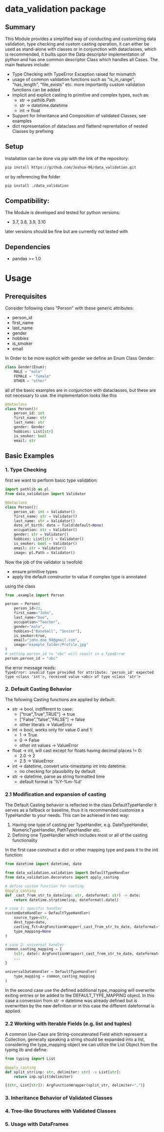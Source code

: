 # data_validation package 

## Summary
This Module provides a simplified way of conducting and customizing data validation, type checking and custom casting operation,
it can either be used as stand-alone with classes or in conjunction with dataclasses, which is recommended, it builts upon the Data descriptor implementation of python and has one common descriptor Class which handles all Cases.
The main features include:
- Type Checking with TypeError Exception raised for mismatch
- usage of common validation functions such as "is_in_range", "has_length", "file_exists" etc. more importantly custom validation functions can be added
- implicit and explicit casting to primitive and complex types, such as:
    - str -> pathlib.Path
    - str -> datetime.datetime
    - int -> float
- Support for Inheritance and Composition of validated Classes, see examples
- dict representation of dataclass and flattend reprentation of nested Classes by   prefixing

## Setup 
Installation can be done via pip with the link of the repository:

```sh
pip install https://github.com/Joshua-96/data_validation.git
```
or by referencing the folder
```sh
pip install ./data_validation
```

## Compatibility:
The Module is developed and tested for python versions:
- 3.7, 3.8, 3.9, 3.10

later versions should be fine but are currently not tested with 

## Dependencies
- pandas >= 1.0

# Usage
## Prerequisites
Consider following class "Person" with these generic attributes:
-   person_id
- first_name
- last_name
- gender
- hobbies
- is_smoker
- email

In Order to be more explicit with gender we define an Enum Class Gender:

``` python
class Gender(Enum):
    MALE = "male"
    FEMALE = "female"
    OTHER = "other"
```

all of the basic examples are in conjunction with dataclasses, but these are not necessary to use.
the implementation looks like this

``` python
@dataclass
class Person():
    person_id: int
    first_name: str
    last_name: str
    gender: Gender
    hobbies: List[str]
    is_smoker: bool
    email: str
```

## Basic Examples
### 1. Type Checking
    

first we want to perform basic type validation: 


``` python
import pathlib as pl
from data_validation import Validator

@dataclass
class Person():
    person_id: int = Validator()
    first_name: str = Validator()
    last_name: str = Validator()
    date_of_birth: date = field(default=None) 
    occupation: str = Validator()
    gender: str = Validator()
    hobbies: List[str] = Validator()
    is_smoker: bool = Validator()
    email: str = Validator()
    image: pl.Path = Validator()
```
Now the job of the validator is twofold:
- ensure primitive types
- apply the default constructor to value if complex type is annotated

using the class 

``` python
from .example import Person

person = Person(
    person_id=23,
    first_name="John",
    last_name="Doe",
    occupation="Teacher",
    gender="male",
    hobbies=["Baseball", "Soccer"],
    is_smoker=true,
    email="john.doe_94@gmail.com",
    image="example_folder/Profile.jpg"
)
# setting person_id to "abc" will result in a TypeError
person.person_id = "abc"
```
the error message reads:\
``TypeError: invalid type provided for attribute: 'person_id'
  expected type <class 'int'>, received value
  <abc> of type <class 'str'>``

### 2. Default Casting Behavior
The following Casting functions are applied by default:
- str -> bool, indifferent to case:
    - ["true",True",TRUE"] -> true
    - ["False","false","FALSE"] -> false
    - other literals -> ValueError
- int -> bool, works only for value 0 and 1:
    - 1 -> True
    - 0 -> False
    - other int values -> ValueError
- float -> int, will cast except for floats having decimal places != 0:
    - 2.0 -> 2
    - 2.5 -> ValueError
- int -> datetime, convert unix-timestamp int into datetime:
    - no checking for plausibility by default
- str -> datetime, parse as string formatted time
    - default format is '%Y-%m-%d'

### 2.1 Modification and expansion of casting
The Default Casting behavior is reflected in the class DefaultTypeHandler
it serves as a fallback or baseline, thus it is recommended customize a TypeHandler to your needs.
This can be achieved in two way:
1. Having one type of casting per TypeHandler, e.g. DateTypeHandler, NumericTypeHandler, PathTypeHandler etc.
2. Defining one TypeHandler which includes most or all of the casting functionality

In the first case construct a dict or other mapping type and pass it to the init function:
```python
from datetime import datetime, date

from data_validation.validation import DefaultTypeHandler
from data_validation.decorators import apply_casting

# define custom function for casting
@apply_casting
def _cast_from_str_to_date(inp: str, dateformat: str) -> date:
    return datetime.strptime(inp, dateformat).date()

# case 1: specific handler
customDateHandler = DefaultTypeHandler(
    source_type=str,
    dest_type=date,
    casting_fct=ArgFunctionWrapper(_cast_from_str_to_date, dateformat="%Y/%m/%d"),
    type_mapping=None
)

# case 2: universal handler
common_casting_mapping = {
    (str, date): ArgFunctionWrapper(_cast_from_str_to_date, dateformat="%Y/%m/%d"),
    ...
}

universalDataHandler = DefaultTypeHandler(
    type_mapping = common_casting_mapping
)

```


In the second case use the defined additional type_mapping will overwrite exiting entries or be added to the DEFAULT_TYPE_MAPPING object. In this case a conversion from str -> datetime was already defined but is overwritten by the new definition or in this case the different dateformat is applied. 

### 2.2 Working with Iterable Fields (e.g. list and tuples)
A common Use-Case are String-concatenated Field which represent a Collection, generally speaking a string should be expanded into a list, considering the type_mapping object we can utilize the List Object from the typing lib and define:
```python
from typing import List

@apply_casting
def split_str(inp: str, delimiter: str) -> List[str]:
    return inp.split(delimiter)

{(str, List[str]): ArgFunctionWrapper(split_str, delimiter=",")}
``` 

### 3. Inheritance Behavior of Validated Classes  


### 4. Tree-like Structures with Validated Classes

### 5. Usage with DataFrames   


